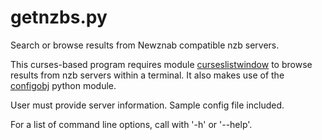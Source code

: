 
# getnzbs.py

Search or browse results from Newznab compatible nzb servers.

This curses-based program requires module [curseslistwindow](https://github.com/heissler3/curseslistwindow) to browse results from nzb servers within a terminal.  It also makes use of the [configobj](https://github.com/DiffSK/configobj) python module.

User must provide server information.  Sample config file included.

For a list of command line options, call with '-h' or '--help'.
